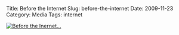 Title: Before the Internet
Slug: before-the-internet
Date: 2009-11-23
Category: Media
Tags: internet

[ ![Before the Inernet...]({static|/images/2009/before_the_internet.jpg}) ](http://www.sharesomecandy.com/2009/10/lee-crutchley.html)
